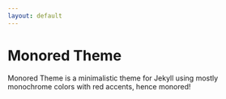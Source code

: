 ```yaml
---
layout: default
---
```


# Monored Theme

Monored Theme is a minimalistic theme for Jekyll using mostly monochrome colors with red accents, hence monored!
